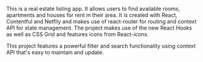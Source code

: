 This is a real estate listing app.  It allows users to find available rooms, apartments and houses for rent in their area.  It is created with React, Contentful and Netfily and makes use of react-router for routing and context API for state management.  The project makes use of the new React Hooks as well as CSS Grid and features icons from React-icons.

This project features a powerful filter and search functionality using context API that's easy to maintain and update.  
